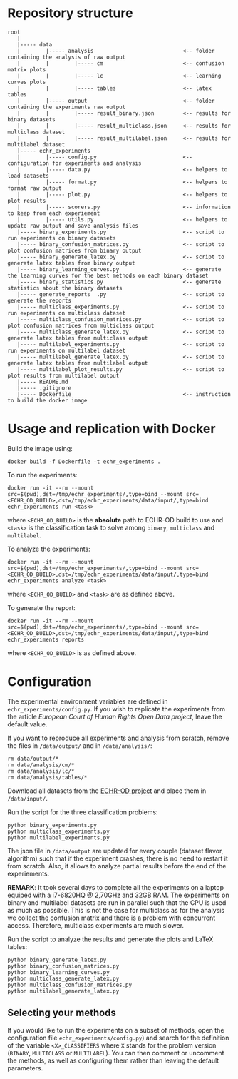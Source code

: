 # Repository structure

```
root
   |
   |----- data
   |        |----- analysis                            <-- folder containing the analysis of raw output
   |        |        |----- cm                         <-- confusion matrix plots
   |        |        |----- lc                         <-- learning curves plots
   |        |        |----- tables                     <-- latex tables
   |        |----- output                              <-- folder containing the experiments raw output
   |        |        |----- result_binary.json         <-- results for binary datasets
   |        |        |----- result_multiclass.json     <-- results for multiclass dataset
   |        |        |----- result_multilabel.json     <-- results for multilabel dataset
   |----- echr_experiments
   |        |----- config.py                           <-- configuration for experiments and analysis
   |        |----- data.py                             <-- helpers to load datasets
   |        |----- format.py                           <-- helpers to format raw output
   |        |----- plot.py                             <-- helpers to plot results
   |        |----- scorers.py                          <-- information to keep from each experiement
   |        |----- utils.py                            <-- helpers to update raw output and save analysis files
   |----- binary_experiments.py                        <-- script to run experiments on binary datasets
   |----- binary_confusion_matrices.py                 <-- script to plot confusion matrices from binary output
   |----- binary_generate_latex.py                     <-- script to generate latex tables from binary output
   |----- binary_learning_curves.py                    <-- generate the learning curves for the best methods on each binary dataset
   |----- binary_statistics.py                         <-- generate statistics about the binary datasets
   |----- generate_reports  .py                        <-- script to generate the reports
   |----- multiclass_experiments.py                    <-- script to run experiments on multiclass dataset
   |----- multiclass_confusion_matrices.py             <-- script to plot confusion matrices from multiclass output
   |----- multiclass_generate_latex.py                 <-- script to generate latex tables from multiclass output
   |----- multilabel_experiments.py                    <-- script to run experiments on multilabel dataset
   |----- multilabel_generate_latex.py                 <-- script to generate latex tables from multilabel output
   |----- multilabel_plot_results.py                   <-- script to plot results from multilabel output
   |----- README.md
   |----- .gitignore
   |----- Dockerfile                                   <-- instruction to build the docker image
```


# Usage and replication with Docker

Build the image using:
```
docker build -f Dockerfile -t echr_experiments .
```

To run the experiments:
```
docker run -it --rm --mount src=$(pwd),dst=/tmp/echr_experiments/,type=bind --mount src=<ECHR_OD_BUILD>,dst=/tmp/echr_experiments/data/input/,type=bind echr_experiments run <task>
```
where `<ECHR_OD_BUILD>` is the **absolute** path to ECHR-OD build to use and `<task>` is the classification task to solve among `binary`, `multiclass` and `multilabel`.


To analyze the experiments:
```
docker run -it --rm --mount src=$(pwd),dst=/tmp/echr_experiments/,type=bind --mount src=<ECHR_OD_BUILD>,dst=/tmp/echr_experiments/data/input/,type=bind echr_experiments analyze <task>
```
where `<ECHR_OD_BUILD>` and `<task>` are as defined above.


To generate the report:
```
docker run -it --rm --mount src=$(pwd),dst=/tmp/echr_experiments/,type=bind --mount src=<ECHR_OD_BUILD>,dst=/tmp/echr_experiments/data/input/,type=bind echr_experiments reports
```
where `<ECHR_OD_BUILD>` is as defined above.


# Configuration

The experimental environment variables are defined in ```echr_experiments/config.py```. If you wish to replicate  the experiments from the article *European Court of Human Rights Open Data project*, leave the default value.

If you want to reproduce all experiments and analysis from scratch, remove the files in ```/data/output/``` and in ```/data/analysis/```:
```
rm data/output/*
rm data/analysis/cm/*
rm data/analysis/lc/*
rm data/analysis/tables/*
```

Download all datasets from the [ECHR-OD project](https://echr-opendata.eu) and place them in ```/data/input/```.

Run the script for the three classification problems:
```
python binary_experiments.py
python multiclass_experiments.py
python multilabel_experiments.py
```
The json file in ```/data/output``` are updated for every couple (dataset flavor, algorithm) such that if the experiment crashes, there is no need to restart it from scratch. Also, it allows to analyze partial results before the end of the experiements.

**REMARK**: It took several days to complete all the experiments on a laptop equiped with a i7-6820HQ @ 2,70GHz and 32GB RAM. The experiments on binary and multilabel datasets are run in parallel such that the CPU is used as much as possible. This is not the case for multiclass as for the analysis we collect the confusion matrix and there is a problem with concurrent access. Therefore, multiclass experiments are much slower.

Run the script to analyze the results and generate the plots and LaTeX tables:
```
python binary_generate_latex.py
python binary_confusion_matrices.py
python binary_learning_curves.py
python multiclass_generate_latex.py
python multiclass_confusion_matrices.py
python multilabel_generate_latex.py
```

## Selecting your methods

If you would like to run the experiments on a subset of methods, open the configuration file ```echr_experiments/config.py```) and search for the definition of the variable ```<X>_CLASSIFIERS``` where ```X``` stands for the problem version (```BINARY```, ```MULTICLASS``` or ```MULTILABEL```). You can then comment or uncomment the methods, as well as configuring them rather than leaving the default parameters.

